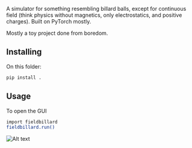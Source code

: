 A simulator for something resembling billard balls, except for continuous field 
(think physics without magnetics, only electrostatics, and positive charges). 
Built on PyTorch mostly.

Mostly a toy project done from boredom.


## Installing
On this folder:
```sh
pip install .
```

## Usage
To open the GUI
```sh
import fieldbillard
fieldbillard.run()
```

![Alt text](docs/digs/examplegui.png?raw=true "GUI")